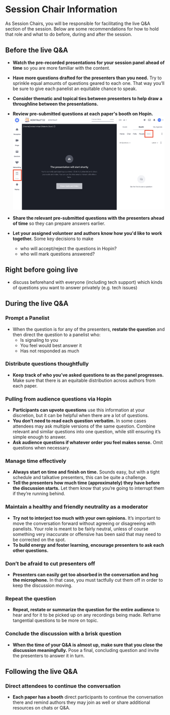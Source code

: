 # Session Chair Information

As Session Chairs, you will be responsible for facilitating the live Q&A section of the session. Below are some recommendations for how to hold that role and what to do before, during and after the session.

## Before the live Q&A
* **Watch the pre-recorded presentations for your session panel ahead of time** so you are more familiar with the content.
* **Have more questions drafted for the presenters than you need.** Try to sprinkle equal amounts of questions geared to each one. That way you’ll be sure to give each panelist an equitable chance to speak.
* **Consider thematic and topical ties between presenters to help draw a throughline between the presentations.**
* **Review pre-submitted questions at each paper's booth on Hopin.** 
![Hopin screenshot](img/hopin_questions_at_booths.png)

* **Share the relevant pre-submitted questions with the presenters ahead of time** so they can prepare answers earlier.
* **Let your assigned volunteer and authors know how you'd like to work together.** Some key decisions to make 
  * who will accept/reject the questions in Hopin? 
  * who will mark questions answered?


## Right before going live

* discuss beforehand with everyone (including tech support) which kinds of questions you want to answer privately (e.g. tech issues) 

## During the live Q&A


### Prompt a Panelist

* When the question is for any of the presenters, **restate the question** and then direct the question to a panelist who:
  * Is signaling to you
  * You feel would best answer it
  * Has not responded as much

### Distribute questions thoughtfully

* **Keep track of who you’ve asked questions to as the panel progresses.** Make sure that there is an equitable distribution across authors from each paper. 

### Pulling from audience questions via Hopin


* **Participants can upvote questions** use this information at your discretion, but it can be helpful when there are a lot of questions. 
* **You don’t need to read each question verbatim.** In some cases attendees may ask multiple versions of the same question. Combine relevant and similar questions into one question, while still ensuring it’s simple enough to answer.
* **Ask audience questions if whatever order you feel makes sense.** Omit questions when necessary.

### Manage time effectively

* **Always start on time and finish on time.** Sounds easy, but with a tight schedule and talkative presenters, this can be quite a challenge.
* **Tell the presenters how much time (approximately) they have before the discussion starts.** Let them know that you’re going to interrupt them if they’re running behind.

### Maintain a healthy and friendly neutrality as a moderator

* **Try not to interject too much with your own opinions.** It’s important to move the conversation forward without agreeing or disagreeing with panelists. Your role is meant to be fairly neutral, unless of course something very inaccurate or offensive has been said that may need to be corrected on the spot.
* **To build energy and foster learning, encourage presenters to ask each other questions.**

### Don’t be afraid to cut presenters off

* **Presenters can easily get too absorbed in the conversation and hog the microphone.** In that case, you must tactfully cut them off in order to keep the discussion moving.

### Repeat the question

* **Repeat, restate or summarize the question for the entire audience** to hear and for it to be picked up on any recordings being made.  Reframe tangential questions to be more on topic.

### Conclude the discussion with a brisk question

* **When the time of your Q&A is almost up, make sure that you close the discussion meaningfully.** Pose a final, concluding question and invite the presenters to answer it in turn.

## Following the live Q&A

### Direct attendees to continue the conversation

* **Each paper has a booth** direct participants to continue the conversation there and remind authors they may join as well or share additional resources on chats or Q&A. 
